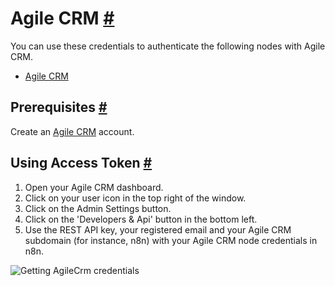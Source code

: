 


 Agile CRM
 [#](#agile-crm "Permanent link")
=============================================



 You can use these credentials to authenticate the following nodes with Agile CRM.
 


* [Agile CRM](/integrations/builtin/app-nodes/n8n-nodes-base.agilecrm/)



 Prerequisites
 [#](#prerequisites "Permanent link")
-----------------------------------------------------



 Create an
 [Agile CRM](https://www.agilecrm.com/) 
 account.
 



 Using Access Token
 [#](#using-access-token "Permanent link")
---------------------------------------------------------------


1. Open your Agile CRM dashboard.
2. Click on your user icon in the top right of the window.
3. Click on the Admin Settings button.
4. Click on the 'Developers & Api' button in the bottom left.
5. Use the REST API key, your registered email and your Agile CRM subdomain (for instance, n8n) with your Agile CRM node credentials in n8n.



![Getting AgileCrm credentials](https://d33wubrfki0l68.cloudfront.net/77a09f4d26e947be452771a8b23563b9207a4bf7/d0ac8/_images/integrations/builtin/credentials/agilecrm/using-access-token.gif)





